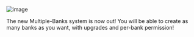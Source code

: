
![image](https://cdn.discordapp.com/attachments/909417966548971590/1005582095248281700/5.7.png)

The new Multiple-Banks system is now out! You will be able to create as many banks as you want, with upgrades and per-bank permission!
